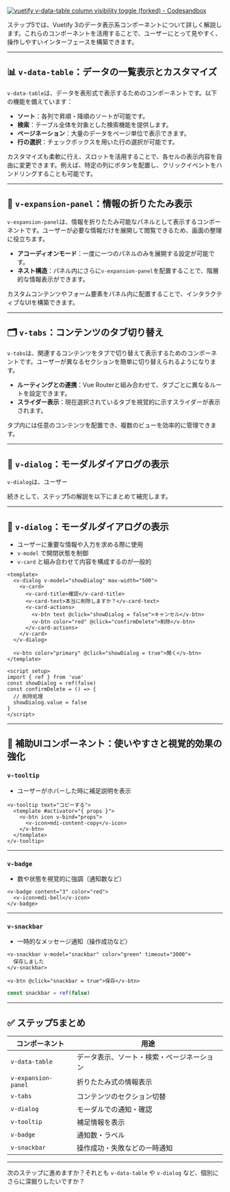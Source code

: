 [![vuetify v-data-table column visibility toggle (forked) - Codesandbox](https://tse4.mm.bing.net/th/id/OIP.bGI5rwWns2aMNi5z4oef5AHaD4?pid=Api)](https://codesandbox.io/s/vuetify-v-data-table-column-visibility-toggle-forked-9fhq4)

ステップ5では、Vuetify 3のデータ表示系コンポーネントについて詳しく解説します。これらのコンポーネントを活用することで、ユーザーにとって見やすく、操作しやすいインターフェースを構築できます。

---

## 📊 `v-data-table`：データの一覧表示とカスタマイズ

`v-data-table`は、データを表形式で表示するためのコンポーネントです。以下の機能を備えています：

* **ソート**：各列で昇順・降順のソートが可能です。
* **検索**：テーブル全体を対象とした検索機能を提供します。
* **ページネーション**：大量のデータをページ単位で表示できます。
* **行の選択**：チェックボックスを用いた行の選択が可能です。

カスタマイズも柔軟に行え、スロットを活用することで、各セルの表示内容を自由に変更できます。例えば、特定の列にボタンを配置し、クリックイベントをハンドリングすることも可能です。

---

## 📂 `v-expansion-panel`：情報の折りたたみ表示

`v-expansion-panel`は、情報を折りたたみ可能なパネルとして表示するコンポーネントです。ユーザーが必要な情報だけを展開して閲覧できるため、画面の整理に役立ちます。

* **アコーディオンモード**：一度に一つのパネルのみを展開する設定が可能です。
* **ネスト構造**：パネル内にさらに`v-expansion-panel`を配置することで、階層的な情報表示ができます。

カスタムコンテンツやフォーム要素をパネル内に配置することで、インタラクティブなUIを構築できます。

---

## 🗂️ `v-tabs`：コンテンツのタブ切り替え

`v-tabs`は、関連するコンテンツをタブで切り替えて表示するためのコンポーネントです。ユーザーが異なるセクションを簡単に切り替えられるようになります。

* **ルーティングとの連携**：Vue Routerと組み合わせて、タブごとに異なるルートを設定できます。
* **スライダー表示**：現在選択されているタブを視覚的に示すスライダーが表示されます。

タブ内には任意のコンテンツを配置でき、複数のビューを効率的に管理できます。

---

## 💬 `v-dialog`：モーダルダイアログの表示

`v-dialog`は、ユーザー


続きとして、ステップ5の解説を以下にまとめて補完します。

---

## 💬 `v-dialog`：モーダルダイアログの表示

* ユーザーに重要な情報や入力を求める際に使用
* `v-model` で開閉状態を制御
* `v-card` と組み合わせて内容を構成するのが一般的

```vue
<template>
  <v-dialog v-model="showDialog" max-width="500">
    <v-card>
      <v-card-title>確認</v-card-title>
      <v-card-text>本当に削除しますか？</v-card-text>
      <v-card-actions>
        <v-btn text @click="showDialog = false">キャンセル</v-btn>
        <v-btn color="red" @click="confirmDelete">削除</v-btn>
      </v-card-actions>
    </v-card>
  </v-dialog>

  <v-btn color="primary" @click="showDialog = true">開く</v-btn>
</template>

<script setup>
import { ref } from 'vue'
const showDialog = ref(false)
const confirmDelete = () => {
  // 削除処理
  showDialog.value = false
}
</script>
```

---

## 🧩 補助UIコンポーネント：使いやすさと視覚的効果の強化

### `v-tooltip`

* ユーザーがホバーした時に補足説明を表示

```vue
<v-tooltip text="コピーする">
  <template #activator="{ props }">
    <v-btn icon v-bind="props">
      <v-icon>mdi-content-copy</v-icon>
    </v-btn>
  </template>
</v-tooltip>
```

---

### `v-badge`

* 数や状態を視覚的に強調（通知数など）

```vue
<v-badge content="3" color="red">
  <v-icon>mdi-bell</v-icon>
</v-badge>
```

---

### `v-snackbar`

* 一時的なメッセージ通知（操作成功など）

```vue
<v-snackbar v-model="snackbar" color="green" timeout="3000">
  保存しました
</v-snackbar>

<v-btn @click="snackbar = true">保存</v-btn>
```

```ts
const snackbar = ref(false)
```

---

## ✅ ステップ5まとめ

| コンポーネント             | 用途                    |
| ------------------- | --------------------- |
| `v-data-table`      | データ表示、ソート・検索・ページネーション |
| `v-expansion-panel` | 折りたたみ式の情報表示           |
| `v-tabs`            | コンテンツのセクション切替         |
| `v-dialog`          | モーダルでの通知・確認           |
| `v-tooltip`         | 補足情報を表示               |
| `v-badge`           | 通知数・ラベル               |
| `v-snackbar`        | 操作成功・失敗などの一時通知        |

---

次のステップに進めますか？それとも `v-data-table` や `v-dialog` など、個別にさらに深掘りしたいですか？
